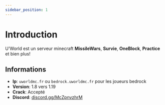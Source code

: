 ```yaml
---
sidebar_position: 1
---
```


# Introduction

U'World est un serveur minecraft **MissileWars**, **Survie**, **OneBlock**, **Practice** et bien plus!

## Informations
- **Ip**: `uworldmc.fr` ou `bedrock.uworldmc.fr` pour les joueurs bedrock
- **Version**: 1.8 vers 1.19
- **Crack**: Accepté
- **Discord**: [discord.gg/McZpnvzhrM](https://discord.gg/McZpnvzhrM)